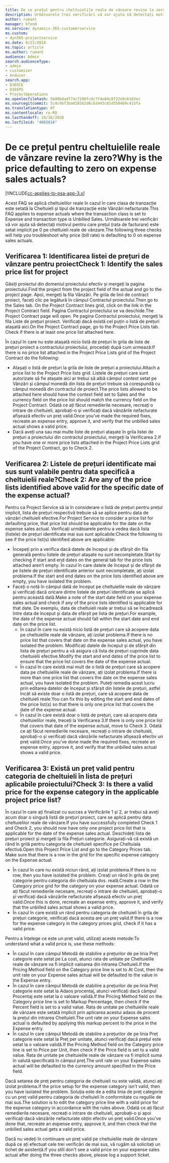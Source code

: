 ```yaml
---
title: De ce prețul pentru cheltuielile reale de vânzare revine la zero?
description: Următoarele trei verificări vă vor ajuta să detectați motivul pentru care prețul este setat implicit pe 0 pe cheltuieli reale de vânzare.
author: rumant
manager: kfend
ms.service: dynamics-365-customerservice
ms.custom:
- dyn365-projectservice
ms.date: 8/21/2018
ms.topic: article
ms.author: rumant
audience: Admin
search.audienceType:
- admin
- customizer
- enduser
search.app:
- D365CE
- D365PS
- ProjectOperations
ms.openlocfilehash: 5840bda4f74c720bfcdc7f4e84c8f22e0c6163ec
ms.sourcegitcommit: 5c4c9bf3ba018562d6cb3443c01d550489c415fa
ms.translationtype: HT
ms.contentlocale: ro-RO
ms.lasthandoff: 10/16/2020
ms.locfileid: "4082816"
---
```

# <a name="why-is-the-price-defaulting-to-zero-on-expense-sales-actuals"></a><span data-ttu-id="52ae1-103">De ce prețul pentru cheltuielile reale de vânzare revine la zero?</span><span class="sxs-lookup"><span data-stu-id="52ae1-103">Why is the price defaulting to zero on expense sales actuals?</span></span>

[!INCLUDE[cc-applies-to-psa-app-3.x](../includes/cc-applies-to-psa-app-3x.md)]

<span data-ttu-id="52ae1-104">Acest FAQ se aplică cheltuielilor reale în cazul în care clasa de tranzacție este setată la Cheltuieli și tipul de tranzacție este Vânzări nefacturate.</span><span class="sxs-lookup"><span data-stu-id="52ae1-104">This FAQ applies to expense actuals where the transaction class is set to Expense and transaction type is Unbilled Sales.</span></span> <span data-ttu-id="52ae1-105">Următoarele trei verificări vă vor ajuta să detectați motivul pentru care prețul (rata de facturare) este setat implicit pe 0 pe cheltuieli reale de vânzare.</span><span class="sxs-lookup"><span data-stu-id="52ae1-105">The following three checks will help you troubleshoot why price (bill rate) is defaulting to 0 on expense sales actuals.</span></span>

## <a name="check-1-identify-the-sales-price-list-for-project"></a><span data-ttu-id="52ae1-106">Verificarea 1: Identificarea listei de prețuri de vânzare pentru proiect</span><span class="sxs-lookup"><span data-stu-id="52ae1-106">Check 1: Identify the sales price list for project</span></span>

<span data-ttu-id="52ae1-107">Găsiți proiectul din domeniul proiectului efectiv și mergeți la pagina proiectului.</span><span class="sxs-lookup"><span data-stu-id="52ae1-107">Find the project from the project field of the actual and go to the project page.</span></span> <span data-ttu-id="52ae1-108">Apoi, mergeți la fila Vânzări. Pe grila de linii de contract proiect, faceți clic pe legătură în câmpul Contractul proiectului.</span><span class="sxs-lookup"><span data-stu-id="52ae1-108">Then go to the Sales tab. On the Project Contract lines grid, click on the link in the Project Contract field.</span></span> <span data-ttu-id="52ae1-109">Pagina Contractul proiectului se va deschide.</span><span class="sxs-lookup"><span data-stu-id="52ae1-109">The Project Contract page will open.</span></span> <span data-ttu-id="52ae1-110">Pe pagina Contractul proiectului, mergeți la fila Liste de prețuri proiect. Verificați dacă există cel puțin o listă de prețuri atașată aici.</span><span class="sxs-lookup"><span data-stu-id="52ae1-110">On the Project Contract page, go to the Project Price Lists tab. Check if there is at least one price list attached here.</span></span>

<span data-ttu-id="52ae1-111">În cazul în care nu este atașată nicio listă de prețuri în grila de liste de prețuri proiect a contractului proiectului, procedați după cum urmează:</span><span class="sxs-lookup"><span data-stu-id="52ae1-111">If there is no price list attached in the Project Price Lists grid of the Project Contract do the following:</span></span>

- <span data-ttu-id="52ae1-112">Atașați o listă de prețuri la grila de liste de prețuri a proiectului.</span><span class="sxs-lookup"><span data-stu-id="52ae1-112">Attach a price list to the Project Price lists grid.</span></span> <span data-ttu-id="52ae1-113">Listele de prețuri care sunt autorizate să fie atașate aici ar trebui să aibă câmpul context setat pe Vânzări și câmpul monedă din lista de prețuri trebuie să corespundă cu câmpul monedă din contractul de proiect.</span><span class="sxs-lookup"><span data-stu-id="52ae1-113">The price lists allowed to be attached here should have the context field set to Sales and the currency field on the price list should match the currency field on the Project Contract.</span></span> <span data-ttu-id="52ae1-114">Odată ce ați făcut remedierile necesare, recreați o intrare de cheltuieli, aprobați-o și verificați dacă vânzările nefacturate afișează efectiv un preț valid.</span><span class="sxs-lookup"><span data-stu-id="52ae1-114">Once you’ve made the required fixes, recreate an expense entry, approve it, and verify that the unbilled sales actual shows a valid price.</span></span>
- <span data-ttu-id="52ae1-115">Dacă aveți una sau mai multe liste de prețuri atașate în grila listei de prețuri a proiectului din contractul proiectului, mergeți la Verificarea 2.</span><span class="sxs-lookup"><span data-stu-id="52ae1-115">If you have one or more price lists attached in the Project Price Lists grid of the Project Contract, go to Check 2.</span></span>

## <a name="check-2-are-any-of-the-price-lists-identified-above-valid-for-the-specific-date-of-the-expense-actual"></a><span data-ttu-id="52ae1-116">Verificarea 2: Listele de prețuri identificate mai sus sunt valabile pentru data specifică a cheltuielii reale?</span><span class="sxs-lookup"><span data-stu-id="52ae1-116">Check 2: Are any of the price lists identified above valid for the specific date of the expense actual?</span></span>

<span data-ttu-id="52ae1-117">Pentru ca Project Service să ia în considerare o listă de prețuri pentru prețul implicit, lista de prețuri respectivă trebuie să se aplice pentru data de vânzări cheltuieli efective.</span><span class="sxs-lookup"><span data-stu-id="52ae1-117">For Project Service to consider a price list for defaulting price, that price list should be applicable for the date on the expense sales actual.</span></span> <span data-ttu-id="52ae1-118">Verificați următoarele pentru a vedea dacă lista (listele) de prețuri identificate mai sus sunt aplicabile:</span><span class="sxs-lookup"><span data-stu-id="52ae1-118">Check the following to see if the price list(s) identified above are applicable:</span></span>

- <span data-ttu-id="52ae1-119">Începeți prin a verifica dacă datele de început și de sfârșit din fila generală pentru listele de prețuri atașate nu sunt necompletate.</span><span class="sxs-lookup"><span data-stu-id="52ae1-119">Start by checking if start and end dates on the general tab for the price lists attached aren’t empty.</span></span> <span data-ttu-id="52ae1-120">În cazul în care datele de început și de sfârșit de pe listele de prețuri identificate anterior sunt necompletate, ați izolat problema.</span><span class="sxs-lookup"><span data-stu-id="52ae1-120">If the start and end dates on the price lists identified above are empty, you have isolated the problem.</span></span> 
- <span data-ttu-id="52ae1-121">Faceți o notă în câmpul dată de început pe cheltuielile reale de vânzare și verificați dacă oricare dintre listele de prețuri identificate se aplică pentru această dată.</span><span class="sxs-lookup"><span data-stu-id="52ae1-121">Make a note of the start date field on your expense sales actual and check if any of the price lists identified is applicable for that date.</span></span> <span data-ttu-id="52ae1-122">De exemplu, data de cheltuieli reale ar trebui să se încadrează între data de început și data de sfârșit pe lista de prețuri.</span><span class="sxs-lookup"><span data-stu-id="52ae1-122">For example, the date of the expense actual should fall within the start date and end date on the price list.</span></span> 
    - <span data-ttu-id="52ae1-123">În cazul în care nu există nicio listă de prețuri care să acopere data pe cheltuielile reale de vânzare, ați izolat problema.</span><span class="sxs-lookup"><span data-stu-id="52ae1-123">If there is no price list that covers that date on the expense sales actual, you have isolated the problem.</span></span> <span data-ttu-id="52ae1-124">Modificați datele de început și de sfârșit din lista de prețuri pentru a vă asigura că lista de prețuri cuprinde data cheltuielii efective.</span><span class="sxs-lookup"><span data-stu-id="52ae1-124">Modify the start and end dates of the price list to ensure that the price list covers the date of the expense actual.</span></span> 
    - <span data-ttu-id="52ae1-125">În cazul în care există mai mult de o listă de prețuri care să acopere data pe cheltuielile reale de vânzare, ați izolat problema.</span><span class="sxs-lookup"><span data-stu-id="52ae1-125">If there is more than one price list that covers the date on the expense sales actual, you have isolated the problem.</span></span> <span data-ttu-id="52ae1-126">Puteți remedia acest lucru prin editarea datelor de început și sfârșit din listele de prețuri, astfel încât să existe doar o listă de prețuri, care să acopere data de cheltuieli reale.</span><span class="sxs-lookup"><span data-stu-id="52ae1-126">You can fix this by editing the start and end dates of the price list(s) so that there is only one price list that covers the date of the expense actual.</span></span> 
    - <span data-ttu-id="52ae1-127">În cazul în care există doar o listă de prețuri, care să acopere data cheltuielilor reale, treceți la Verificarea 3.</span><span class="sxs-lookup"><span data-stu-id="52ae1-127">If there is only one price list that covers that date of the expense actual, move to Check 3.</span></span>
<span data-ttu-id="52ae1-128">Odată ce ați făcut remedierile necesare, recreați o intrare de cheltuieli, aprobați-o și verificați dacă vânzările nefacturate afișează efectiv un preț valid.</span><span class="sxs-lookup"><span data-stu-id="52ae1-128">Once you’ve done made the required fixes, recreate an expense entry, approve it, and verify that the unbilled sales actual shows a valid price.</span></span>

## <a name="check-3-is-there-a-valid-price-for-the-expense-category-in-the-applicable-project-price-list"></a><span data-ttu-id="52ae1-129">Verificarea 3: Există un preț valid pentru categoria de cheltuieli în lista de prețuri aplicabile proiectului?</span><span class="sxs-lookup"><span data-stu-id="52ae1-129">Check 3: Is there a valid price for the expense category in the applicable project price list?</span></span> 

<span data-ttu-id="52ae1-130">În cazul în care ați finalizat cu succes a Verificările 1 și 2, ar trebui să aveți acum doar o singură listă de prețuri proiect, care se aplică pentru data cheltuielilor reale de vânzare.</span><span class="sxs-lookup"><span data-stu-id="52ae1-130">If you have successfully completed Check 1 and Check 2, you should now have only one project price list that is applicable for the date of the expense sales actual.</span></span> <span data-ttu-id="52ae1-131">Deschideți lista de prețuri proiect și mergeți la fila Prețuri categorie. Asigurați-vă că există un rând în grilă pentru categoria de cheltuieli specifice pe Cheltuiala efectivă.</span><span class="sxs-lookup"><span data-stu-id="52ae1-131">Open this Project Price List and go to the Category Prices tab. Make sure that there is a row in the grid for the specific expense category on the Expense actual.</span></span>
 
- <span data-ttu-id="52ae1-132">În cazul în care nu există niciun rând, ați izolat problema.</span><span class="sxs-lookup"><span data-stu-id="52ae1-132">If there is no row, then you have isolated the problem.</span></span> <span data-ttu-id="52ae1-133">Creați un rând în grila de preț categorie pentru categoria din cheltuiala dvs. reală.</span><span class="sxs-lookup"><span data-stu-id="52ae1-133">Create a row in the Category price grid for the category on your expense actual.</span></span> <span data-ttu-id="52ae1-134">Odată ce ați făcut remedierile necesare, recreați o intrare de cheltuieli, aprobați-o și verificați dacă vânzările nefacturate afișează efectiv un preț valid.</span><span class="sxs-lookup"><span data-stu-id="52ae1-134">Once this is done, recreate an expense entry, approve it, and verify that the unbilled sales actual shows a valid price.</span></span> 
- <span data-ttu-id="52ae1-135">În cazul în care există un rând pentru categoria de cheltuieli în grila de prețuri categorie, verificați dacă acesta are un preț valid.</span><span class="sxs-lookup"><span data-stu-id="52ae1-135">If there is a row for the expense category in the category prices grid, check if it has a valid price.</span></span>

<span data-ttu-id="52ae1-136">Pentru a înțelege ce este un preț valid, utilizați aceste metode:</span><span class="sxs-lookup"><span data-stu-id="52ae1-136">To understand what a valid price is, use these methods:</span></span>

- <span data-ttu-id="52ae1-137">În cazul în care câmpul Metodă de stabilire a prețurilor de pe linia Preț categorie este setat pe La cost, atunci rata de unitate pe Cheltuielile reale de vânzare va fi implicit valoarea din intrarea Cheltuieli.</span><span class="sxs-lookup"><span data-stu-id="52ae1-137">If the Pricing Method field on the Category price line is set to At Cost, then the unit rate on your Expense sales actual will be defaulted to the value in the Expense entry.</span></span>
- <span data-ttu-id="52ae1-138">În cazul în care câmpul Metodă de stabilire a prețurilor de pe linia Preț categorie este setat la Adaos procentaj, atunci verificați dacă câmpul Procentaj este setat la o valoare validă.</span><span class="sxs-lookup"><span data-stu-id="52ae1-138">If the Pricing Method field on the Category price line is set to Markup Percentage, then check if the Percent field is set to a valid value.</span></span> <span data-ttu-id="52ae1-139">Rata de unitate pe cheltuielile reale de vânzare este setată implicit prin aplicarea acestui adaos de procent la prețul din intrarea Cheltuieli.</span><span class="sxs-lookup"><span data-stu-id="52ae1-139">The unit rate on your Expense sales actual is defaulted by applying this markup percent to the price in the Expense entry.</span></span>
- <span data-ttu-id="52ae1-140">În cazul în care câmpul Metodă de stabilire a prețurilor de pe linia Preț categorie este setat la Preț per unitate, atunci verificați dacă prețul este setat la o valoare validă.</span><span class="sxs-lookup"><span data-stu-id="52ae1-140">If the Pricing Method field on the Category price line is set to Price per Unit, then check if the Price field is set to a valid value.</span></span> <span data-ttu-id="52ae1-141">Rata de unitate pe cheltuielile reale de vânzare va fi implicit suma în valută specificată în câmpul preț.</span><span class="sxs-lookup"><span data-stu-id="52ae1-141">The unit rate on your Expense sales actual will be defaulted to the currency amount specified in the Price field.</span></span>

<span data-ttu-id="52ae1-142">Dacă setarea de preț pentru categoria de cheltuieli nu este validă, atunci ați izolat problema.</span><span class="sxs-lookup"><span data-stu-id="52ae1-142">If the price setup for the expense category isn't valid, then you have isolated the problem.</span></span> <span data-ttu-id="52ae1-143">Soluția este de a edita linia de preț categorie cu un preț valid pentru categoria de cheltuieli în conformitate cu regulile de mai sus.</span><span class="sxs-lookup"><span data-stu-id="52ae1-143">The solution is to edit the category price line with a valid price for the expense category in accordance with the rules above.</span></span> <span data-ttu-id="52ae1-144">Odată ce ați făcut remedierile necesare, recreați o intrare de cheltuieli, aprobați-o și apoi verificați dacă vânzările nefacturate obțin efectiv un preț valid.</span><span class="sxs-lookup"><span data-stu-id="52ae1-144">Once you’ve done that, recreate an expense entry, approve it, and then check that the unbilled sales actual gets a valid price.</span></span>

<span data-ttu-id="52ae1-145">Dacă nu vedeți în continuare un preț valid pe cheltuielile reale de vânzare după ce ați efectuat cele trei verificări de mai sus, vă rugăm să solicitați un tichet de asistență.</span><span class="sxs-lookup"><span data-stu-id="52ae1-145">If you still don't see a valid price on your expense sales actual after doing the three checks above, please log a support ticket.</span></span>


